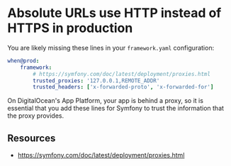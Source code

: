 # Absolute URLs use HTTP instead of HTTPS in production

You are likely missing these lines in your `framework.yaml` configuration:

```yaml
when@prod:
    framework:
        # https://symfony.com/doc/latest/deployment/proxies.html
        trusted_proxies: '127.0.0.1,REMOTE_ADDR'
        trusted_headers: ['x-forwarded-proto', 'x-forwarded-for']
```

On DigitalOcean's App Platform, your app is behind a proxy, so it is essential
that you add these lines for Symfony to trust the information that the proxy
provides.

## Resources

- https://symfony.com/doc/latest/deployment/proxies.html
